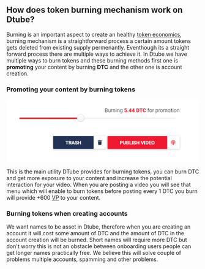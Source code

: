 ## How does token burning mechanism work on Dtube?

Burning is an important aspect to create an healthy  [token economics](wiki/token-economics), burning mechanism is a straightforward process a certain amount tokens gets deleted from existing supply permenantly. Eventhough its a straight forward process there are multiple ways to achieve it. In Dtube we have multiple ways to burn tokens and these burning methods first one is **promoting** your content by burning **DTC** and the other one is account creation.

### Promoting your content by burning tokens

<p align="center">
  <img src="docs/imgs/burn/D9Xg1aT.png" />
</p>

This is the main utility DTube provides for burning tokens, you can burn DTC and get more exposure to your content and increase the potential interaction for your video. When you are posting a video you will see that menu which will enable to burn tokens before posting every 1 DTC you burn will provide +600 [VP](wiki/voting-power) to your content.

### Burning tokens when creating accounts
We want names to be asset in Dtube, therefore when you are creating an account it will cost some amount of DTC and the amount of DTC in the account creation will be burned. Short names will require more DTC but don't worry this is not an obstacle between onboarding users people can get longer names practically free. We believe this will solve  couple of problems multiple accounts, spamming and other problems.

